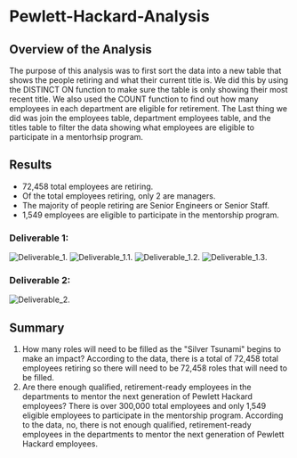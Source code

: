 # Pewlett-Hackard-Analysis

## Overview of the Analysis
The purpose of this analysis was to first sort the data into a new table that shows the people retiring and what their current title is. We did this by using the DISTINCT ON function to make sure the table is only showing their most recent title. We also used the COUNT function to find out how many employees in each department are eligible for retirement. The Last thing we did was join the employees table, department employees table, and the titles table to filter the data showing what employees are eligible to participate in a mentorhsip program. 

## Results
* 72,458 total employees are retiring.
* Of the total employees retiring, only 2 are managers.
* The majority of people retiring are Senior Engineers or Senior Staff. 
* 1,549 employees are eligible to participate in the mentorship program.

### Deliverable 1:

![Deliverable_1](Deliverables/Deliverable_1).
![Deliverable_1.1](Deliverables/Deliverable_1.1).
![Deliverable_1.2](Deliverables/Deliverable_1.2).
![Deliverable_1.3](Deliverables/Deliverable_1.3).

### Deliverable 2:

![Deliverable_2](Deliverables/Deliverable_2).

## Summary
1. How many roles will need to be filled as the "Silver Tsunami" begins to make an impact?
According to the data, there is a total of 72,458 total employees retiring so there will need to be 72,458 roles that will need to be filled. 
2. Are there enough qualified, retirement-ready employees in the departments to mentor the next generation of Pewlett Hackard employees?
There is over 300,000 total employees and only 1,549 eligible employees to participate in the mentorship program. According to the data, no, there is not enough qualified, retirement-ready employees in the departments to mentor the next generation of Pewlett Hackard employees. 
